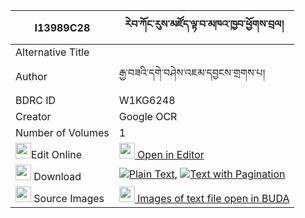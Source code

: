 |I13989C28|རེབ་ཀོང་རུས་མཛོད་ལྟ་བ་མཁའ་ཁྱབ་ཕྱོགས་བྲལ། 
| --- | --- 
|Alternative Title |
|Author| རྒྱ་བཟའི་དགེ་བཤེས་འཇམ་དབྱངས་གྲགས་པ།
|BDRC ID | W1KG6248
|Creator | Google OCR
|Number of Volumes| 1
|<img width="25" src="https://img.icons8.com/color/25/000000/edit-property.png">Edit Online| [<img width="25" src="https://avatars.githubusercontent.com/u/45091458?s=200&v=4"> Open in Editor](http://editor.openpecha.org/I13989C28)
|<img width="25" src="https://img.icons8.com/fluent/48/000000/download-2.png"/>  Download | [![](https://img.icons8.com/color/20/000000/txt.png)Plain Text](https://github.com/Openpecha/I13989C28/releases/download/v1/reb_kong_ru_dzo_tawa_plain_I13989C28.zip), [![](https://img.icons8.com/color/20/000000/txt.png)Text with Pagination](https://github.com/Openpecha/I13989C28/releases/download/v1/reb_kong_ru_dzo_tawa_pages_I13989C28.zip)
|<img width="25" src="https://img.icons8.com/plasticine/100/000000/pictures-folder.png"/>  Source Images | [<img width="25" src="https://library.bdrc.io/icons/BUDA-small.svg"> Images of text file open in BUDA](https://library.bdrc.io/show/bdr:W1KG6248)